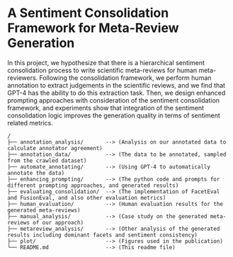 # A Sentiment Consolidation Framework for Meta-Review Generation

In this project, we hypothesize that there is a hierarchical sentiment consolidation process to write scientific meta-reviews for human meta-reviewers.
Following the consolidation framework, we perform human annotation to extract judgements in the scientific reviews, and we find that GPT-4 has the ability to do this extraction task.
Then, we design enhanced prompting approaches with consideration of the sentiment consolidation framework, and experiments show that integration of the sentiment consolidation logic improves the generation quality in terms of sentiment related metrics.

```
/
├── annotation_analysis/       --> (Analysis on our annotated data to calculate annotator agreement)
├── annotation_data/           --> (The data to be annotated, sampled from the crawled dataset)
├── automate_annotating/       --> (Using GPT-4 to automatically annotate the data)
├── enhancing_prompting/       --> (The python code and prompts for different prompting approaches, and generated results)
├── evaluating_consolidation/  --> (The implementation of FacetEval and FusionEval, and also other evaluation metrics)
├── human_evaluation/          --> (Human evaluation results for the generated meta-reviews)
├── manual_analysis/           --> (Case study on the generated meta-reviews of our approach)   
├── metareview_analysis/       --> (Other analysis of the generated results including dominant facets and sentiment consistency)
├── plot/                      --> (Figures used in the publication)
└── README.md                  --> (This readme file)
```


